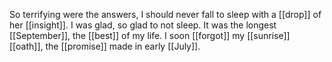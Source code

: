 So terrifying were the answers, I should never fall to sleep with a [[drop]] of her [[insight]]. I was glad, so glad to not sleep. It was the longest [[September]], the [[best]] of my life. I soon [[forgot]] my [[sunrise]] [[oath]], the [[promise]] made in early [[July]].